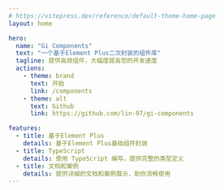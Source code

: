 ```yaml
---
# https://vitepress.dev/reference/default-theme-home-page
layout: home

hero:
  name: "Gi Components"
  text: "一个基于Element Plus二次封装的组件库"
  tagline: 提供高效组件，大幅度提高您的开发速度
  actions:
    - theme: brand
      text: 开始
      link: /components
    - theme: alt
      text: Github
      link: https://github.com/lin-97/gi-components

features:
  - title: 基于Element Plus
    details: 基于Element Plus基础组件封装
  - title: TypeScript
    details: 使用 TypeScript 编写，提供完整的类型定义
  - title: 文档和案例
    details: 提供详细的文档和案例展示，助你流畅使用
---
```

